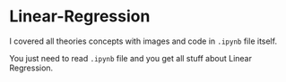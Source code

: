 # Linear-Regression

I covered all theories concepts with images and code in `.ipynb` file itself.

You just need to read `.ipynb` file and you get all stuff about Linear Regression.
